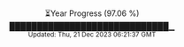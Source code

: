 <p align="center">
⏳Year Progress (97.06 %) <br>
█████████████████████████████▁ <br>
<sub>Updated: Thu, 21 Dec 2023 06:21:37 GMT</sub>
</p>


